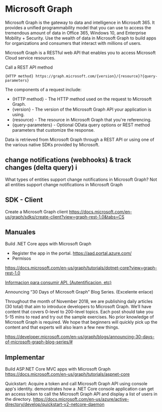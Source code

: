 
# Microsoft Graph

Microsoft Graph is the gateway to data and intelligence in Microsoft 365. It provides a unified programmability model that you can use to access the tremendous amount of data in Office 365, Windows 10, and Enterprise Mobility + Security. Use the wealth of data in Microsoft Graph to build apps for organizations and consumers that interact with millions of users.

Microsoft Graph is a RESTful web API that enables you to access Microsoft Cloud service resources. 


Call a REST API method

```
{HTTP method} https://graph.microsoft.com/{version}/{resource}?{query-parameters}
```

The components of a request include:

- {HTTP method} - The HTTP method used on the request to Microsoft Graph.
- {version} - The version of the Microsoft Graph API your application is using.
- {resource} - The resource in Microsoft Graph that you're referencing.
- {query-parameters} - Optional OData query options or REST method parameters that customize the response.



Data is retrieved from Microsoft Graph through a REST API or using one of the various native SDKs provided by Microsoft.


## change notifications (webhooks) & track changes (delta query) i

What types of entities support change notifications in Microsoft Graph?
Not all entities support change notifications in Microsoft Graph



## SDK - Client


Create a Microsoft Graph client
https://docs.microsoft.com/en-us/graph/sdks/create-client?view=graph-rest-1.0&tabs=CS


## Manuales

Build .NET Core apps with Microsoft Graph

- Register the app in the portal. https://aad.portal.azure.com/
- Permisos

https://docs.microsoft.com/en-us/graph/tutorials/dotnet-core?view=graph-rest-1.0


[Informacion para consumir API. (Autentificacion, etc)](access.md)


Announcing “30 Days of Microsoft Graph” Blog Series. (Excelente enlace)

Throughout the month of November 2018, we are publishing daily articles (30 total) that aim to introduce developers to Microsoft Graph.  We’ll have content that covers 0-level to 200-level topics.  Each post should take you 5-15 mins to read and try out the sample exercises.  No prior knowledge of Microsoft Graph is required.  We hope that beginners will quickly pick up the content and that experts will also learn a few new things.

https://developer.microsoft.com/en-us/graph/blogs/announcing-30-days-of-microsoft-graph-blog-series/#



## Implementar


Build ASP.NET Core MVC apps with Microsoft Graph
https://docs.microsoft.com/en-us/graph/tutorials/aspnet-core


Quickstart: Acquire a token and call Microsoft Graph API using console app's identity.
demonstrates how a .NET Core console application can get an access token to call the Microsoft Graph API and display a list of users in the directory.
https://docs.microsoft.com/en-us/azure/active-directory/develop/quickstart-v2-netcore-daemon
